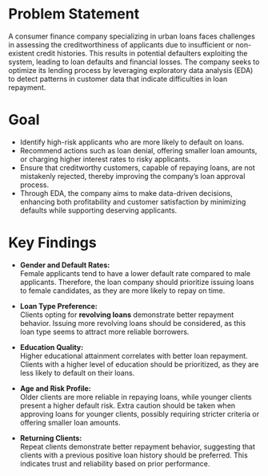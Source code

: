 # Problem Statement
A consumer finance company specializing in urban loans faces challenges in assessing the creditworthiness of applicants due to insufficient or non-existent credit histories. This results in potential defaulters exploiting the system, leading to loan defaults and financial losses. The company seeks to optimize its lending process by leveraging exploratory data analysis (EDA) to detect patterns in customer data that indicate difficulties in loan repayment.

# Goal

- Identify high-risk applicants who are more likely to default on loans.
- Recommend actions such as loan denial, offering smaller loan amounts, or charging higher interest rates to risky applicants.
- Ensure that creditworthy customers, capable of repaying loans, are not mistakenly rejected, thereby improving the company’s loan approval process.
- Through EDA, the company aims to make data-driven decisions, enhancing both profitability and customer satisfaction by minimizing defaults while supporting deserving applicants.

# Key Findings
- **Gender and Default Rates:**  
  Female applicants tend to have a lower default rate compared to male applicants. Therefore, the loan company should prioritize issuing loans to female candidates, as they are more likely to repay on time.

- **Loan Type Preference:**  
  Clients opting for **revolving loans** demonstrate better repayment behavior. Issuing more revolving loans should be considered, as this loan type seems to attract more reliable borrowers.

- **Education Quality:**  
  Higher educational attainment correlates with better loan repayment. Clients with a higher level of education should be prioritized, as they are less likely to default on their loans.

- **Age and Risk Profile:**  
  Older clients are more reliable in repaying loans, while younger clients present a higher default risk. Extra caution should be taken when approving loans for younger clients, possibly requiring stricter criteria or offering smaller loan amounts.

- **Returning Clients:**  
  Repeat clients demonstrate better repayment behavior, suggesting that clients with a previous positive loan history should be preferred. This indicates trust and reliability based on prior performance.

